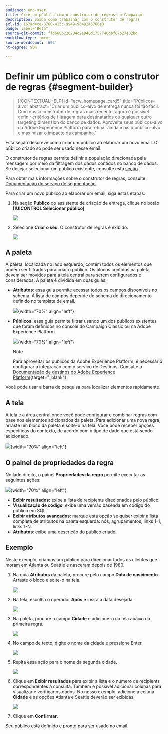 ```yaml
---
audience: end-user
title: Crie um público com o construtor de regras do Campaign
description: Saiba como trabalhar com o construtor de regras
exl-id: 167ad4ce-3760-413c-9949-9649245766e3
badge: label="Beta"
source-git-commit: ffd668b220284c2e948d1757740dbf67b27e32bd
workflow-type: tm+mt
source-wordcount: '602'
ht-degree: 96%

---
```


# Definir um público com o construtor de regras {#segment-builder}

>[!CONTEXTUALHELP]
>id="acw_homepage_card5"
>title="Públicos-alvo"
>abstract="Criar um público-alvo de entrega nunca foi tão fácil. Com nosso construtor de regras mais recente, agora é possível definir critérios de filtragem para destinatários ou qualquer outro targeting dimension do banco de dados. Aproveite seus públicos-alvo da Adobe Experience Platform para refinar ainda mais o público-alvo e maximizar o impacto da campanha."

Esta seção descreve como criar um público ao elaborar um novo email. O público criado só pode ser usado nesse email.

O construtor de regras permite definir a população direcionada pela mensagem por meio da filtragem dos dados contidos no banco de dados. Se desejar selecionar um público existente, consulte esta [seção](add-audience.md).

Para obter mais informações sobre o construtor de regras, consulte [Documentação do serviço de segmentação](https://experienceleague.adobe.com/docs/experience-platform/segmentation/ui/segment-builder.html?lang=pt-br).

Para criar um novo público ao elaborar um email, siga estas etapas:

1. Na seção **Público** do assistente de criação de entrega, clique no botão **[!UICONTROL Selecionar público]**.

   ![](assets/segment-builder0.png)

1. Selecione **Criar o seu**. O construtor de regras é exibido.

   ![](assets/segment-builder.png)

## A paleta

A paleta, localizada no lado esquerdo, contém todos os elementos que podem ser filtrados para criar o público. Os blocos contidos na paleta devem ser movidos para a tela central para serem configurados e considerados. A paleta é dividida em duas guias:

* **Atributos**: essa guia permite acessar todos os campos disponíveis no schema. A lista de campos depende do schema de direcionamento definido no template de email.

  ![](assets/segment-builder2.png){width="70%" align="left"}

* **Públicos**: essa guia permite filtrar usando um dos públicos existentes que foram definidos no console do Campaign Classic ou na Adobe Experience Platform.

  ![](assets/segment-builder3.png){width="70%" align="left"}

  >[!NOTE]
  >
  >Para aproveitar os públicos da Adobe Experience Platform, é necessário configurar a integração com o serviço de Destinos. Consulte a [Documentação de destinos do Adobe Experience Platform](https://experienceleague.adobe.com/docs/experience-platform/destinations/home.html?lang=pt-BR){target="_blank"}.

Você pode usar a barra de pesquisa para localizar elementos rapidamente.

## A tela

A tela é a área central onde você pode configurar e combinar regras com base nos elementos adicionados da paleta. Para adicionar uma nova regra, arraste um bloco da paleta e solte-o na tela. Você pode receber opções específicas do contexto, de acordo com o tipo de dado que está sendo adicionado.

![](assets/segment-builder4.png){width="70%" align="left"}

## O painel de propriedades da regra

No lado direito, o painel **Propriedades da regra** permite executar as seguintes ações:

![](assets/segment-builder5.png){width="70%" align="left"}

* **Exibir resultados:** exibe a lista de recipients direcionados pelo público.
* **Visualização de código**: exibe uma versão baseada em código do público em SQL.
* **Exibir atributos avançados**: marque esta opção se quiser exibir a lista completa de atributos na paleta esquerda: nós, agrupamentos, links 1-1, links 1-N.
* **Atributos**: exibe uma descrição do público criado.

## Exemplo

Neste exemplo, criamos um público para direcionar todos os clientes que moram em Atlanta ou Seattle e nasceram depois de 1980.

1. Na guia **Atributos** da paleta, procure pelo campo **Data de nascimento**. Arraste o bloco e solte-o na tela.

   ![](assets/segment-builder6.png)

1. Na tela, escolha o operador **Após** e insira a data desejada.

   ![](assets/segment-builder7.png)

1. Na paleta, procure o campo **Cidade** e adicione-o na tela abaixo da primeira regra.

   ![](assets/segment-builder8.png)

1. No campo de texto, digite o nome da cidade e pressione Enter.

   ![](assets/segment-builder9.png)

1. Repita essa ação para o nome da segunda cidade.

   ![](assets/segment-builder10.png)

1. Clique em **Exibir resultados** para exibir a lista e o número de recipients correspondentes à consulta. Também é possível adicionar colunas para visualizar e verificar os dados. No nosso exemplo, adicione a coluna **Cidade** e as opções Atlanta e Seattle deverão ser exibidas.

   ![](assets/segment-builder11.png)

1. Clique em **Confirmar**.

Seu público está definido e pronto para ser usado no email.